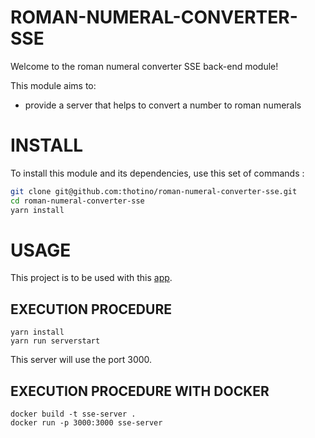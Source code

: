 # ROMAN-NUMERAL-CONVERTER-SSE
Welcome to the roman numeral converter SSE back-end module!

This module aims to:

* provide a server that helps to convert a number to roman numerals
 
# INSTALL
To install this module and its dependencies, use this set of commands : 

```sh
git clone git@github.com:thotino/roman-numeral-converter-sse.git
cd roman-numeral-converter-sse
yarn install
```

# USAGE
This project is to be used with this [app](https://github.com/thotino/roman-numeral-converter-sse-app).

## EXECUTION PROCEDURE
```
yarn install
yarn run serverstart
```
This server will use the port 3000.

## EXECUTION PROCEDURE WITH DOCKER
```
docker build -t sse-server .
docker run -p 3000:3000 sse-server
```

